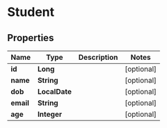 

# Student


## Properties

Name | Type | Description | Notes
------------ | ------------- | ------------- | -------------
**id** | **Long** |  |  [optional]
**name** | **String** |  |  [optional]
**dob** | **LocalDate** |  |  [optional]
**email** | **String** |  |  [optional]
**age** | **Integer** |  |  [optional]



